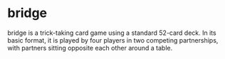 # bridge
bridge is a trick-taking card game using a standard 52-card deck. In its basic format, it is played by four players in two competing partnerships, with partners sitting opposite each other around a table.
